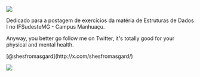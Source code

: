 ![](https://i.imgur.com/X0YdLQy.png)

<p>Dedicado para a postagem de exercícios da matéria de Estruturas de Dados I no IFSudesteMG - Campus Manhuaçu.</p>
<p>Anyway, you better go follow me on Twitter, it's totally good for your physical and mental health.</p>
[@shesfromasgard](http://x.com/shesfromasgard/)

![](https://i.gifer.com/DTSl.gif)

